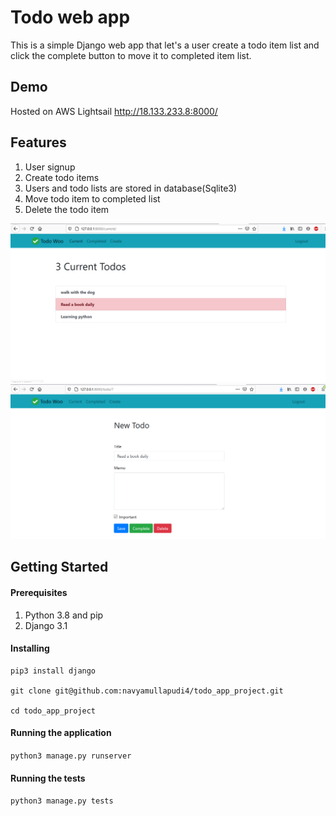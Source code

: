 # Todo web app


This is a simple Django web app that let's a user create a todo item list and click the complete button to move it to completed item list.

## Demo
Hosted on AWS Lightsail
http://18.133.233.8:8000/

## Features

1. User signup
2. Create todo items
3. Users and todo lists are stored in database(Sqlite3)
4. Move todo item to completed list
5. Delete the todo item

![item list](doc_images/Currentitems.png?raw=true "Title")
![editing todo list](doc_images/Editingtodoitem.png?raw=true "Title")


## Getting Started


#### Prerequisites

1. Python 3.8 and pip
2. Django 3.1


#### Installing

```
pip3 install django

git clone git@github.com:navyamullapudi4/todo_app_project.git

cd todo_app_project

```

#### Running the application

`python3 manage.py runserver`

#### Running the tests

`python3 manage.py tests`



